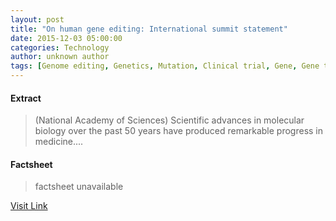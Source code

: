 ```yaml
---
layout: post
title: "On human gene editing: International summit statement"
date: 2015-12-03 05:00:00
categories: Technology
author: unknown author
tags: [Genome editing, Genetics, Mutation, Clinical trial, Gene, Gene therapy, Life sciences, Biology, Organisms, Biotechnology, Medicine]
---
```



#### Extract
>(National Academy of Sciences) Scientific advances in molecular biology over the past 50 years have produced remarkable progress in medicine....

#### Factsheet
>factsheet unavailable

[Visit Link](http://www.eurekalert.org/pub_releases/2015-12/naos-ohg120315.php)


